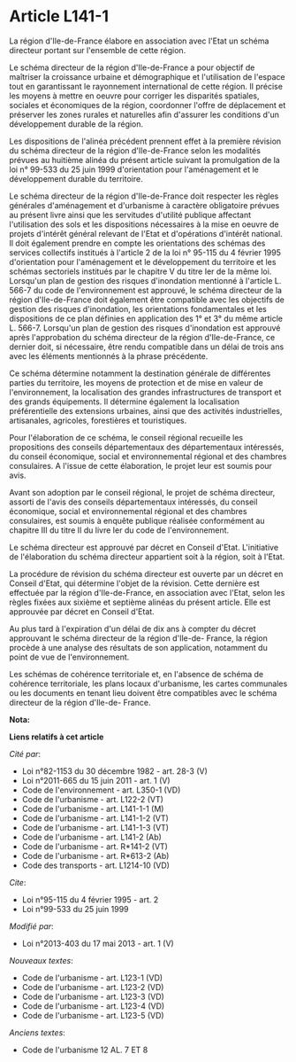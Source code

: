 # Article L141-1

La région d'Ile-de-France élabore en association avec l'Etat un schéma directeur portant sur l'ensemble de cette région. 

Le schéma directeur de la région d'Ile-de-France a pour objectif de maîtriser la croissance urbaine et démographique et
l'utilisation de l'espace tout en garantissant le rayonnement international de cette région. Il précise les moyens à mettre
en oeuvre pour corriger les disparités spatiales, sociales et économiques de la région, coordonner l'offre de déplacement et
préserver les zones rurales et naturelles afin d'assurer les conditions d'un développement durable de la région. 

Les dispositions de l'alinéa précédent prennent effet à la première révision du schéma directeur de la région d'Ile-de-France
selon les modalités prévues au huitième alinéa du présent article suivant la promulgation de la loi n° 99-533 du 25 juin 1999
d'orientation pour l'aménagement et le développement durable du territoire. 

Le schéma directeur de la région d'Ile-de-France doit respecter les règles générales d'aménagement et d'urbanisme à caractère
obligatoire prévues au présent livre ainsi que les servitudes d'utilité publique affectant l'utilisation des sols et les
dispositions nécessaires à la mise en oeuvre de projets d'intérêt général relevant de l'Etat et d'opérations d'intérêt
national. Il doit également prendre en compte les orientations des schémas des services collectifs institués à l'article 2 de
la loi n° 95-115 du 4 février 1995 d'orientation pour l'aménagement et le développement du territoire et les schémas
sectoriels institués par le chapitre V du titre Ier de la même loi. Lorsqu'un plan de gestion des risques d'inondation
mentionné à l'article L. 566-7 du code de l'environnement est approuvé, le schéma directeur de la région d'Ile-de-France doit
également être compatible avec les objectifs de gestion des risques d'inondation, les orientations fondamentales et les
dispositions de ce plan définies en application des 1° et 3° du même article L. 566-7. Lorsqu'un plan de gestion des risques
d'inondation est approuvé après l'approbation du schéma directeur de la région d'Ile-de-France, ce dernier doit, si
nécessaire, être rendu compatible dans un délai de trois ans avec les éléments mentionnés à la phrase précédente. 

Ce schéma détermine notamment la destination générale de différentes parties du territoire, les moyens de protection et de
mise en valeur de l'environnement, la localisation des grandes infrastructures de transport et des grands équipements. Il
détermine également la localisation préférentielle des extensions urbaines, ainsi que des activités industrielles,
artisanales, agricoles, forestières et touristiques. 

Pour l'élaboration de ce schéma, le conseil régional recueille les propositions des conseils départementaux des
départementaux intéressés, du conseil économique, social et environnemental régional et des chambres consulaires. A l'issue
de cette élaboration, le projet leur est soumis pour avis. 

Avant son adoption par le conseil régional, le projet de schéma directeur, assorti de l'avis des conseils départementaux
intéressés, du conseil économique, social et environnemental régional et des chambres consulaires, est soumis à enquête
publique réalisée conformément au chapitre III du titre II du livre Ier du code de l'environnement. 

Le schéma directeur est approuvé par décret en Conseil d'Etat. L'initiative de l'élaboration du schéma directeur appartient
soit à la région, soit à l'Etat. 

La procédure de révision du schéma directeur est ouverte par un décret en Conseil d'Etat, qui détermine l'objet de la
révision. Cette dernière est effectuée par la région d'Ile-de-France, en association avec l'Etat, selon les règles fixées aux
sixième et septième alinéas du présent article. Elle est approuvée par décret en Conseil d'Etat. 

Au plus tard à l'expiration d'un délai de dix ans à compter du décret approuvant le schéma directeur de la région d'Ile-de-
France, la région procède à une analyse des résultats de son application, notamment du point de vue de l'environnement. 

Les schémas de cohérence territoriale et, en l'absence de schéma de cohérence territoriale, les plans locaux d'urbanisme, les
cartes communales ou les documents en tenant lieu doivent être compatibles avec le schéma directeur de la région d'Ile-de-
France.

**Nota:**



**Liens relatifs à cet article**

_Cité par_:

  - Loi n°82-1153 du 30 décembre 1982 - art. 28-3 (V)
  - Loi n°2011-665 du 15 juin 2011 - art. 1 (V)
  - Code de l'environnement - art. L350-1 (VD)
  - Code de l'urbanisme - art. L122-2 (VT)
  - Code de l'urbanisme - art. L141-1-1 (M)
  - Code de l'urbanisme - art. L141-1-2 (VT)
  - Code de l'urbanisme - art. L141-1-3 (VT)
  - Code de l'urbanisme - art. L141-2 (Ab)
  - Code de l'urbanisme - art. R*141-2 (VT)
  - Code de l'urbanisme - art. R*613-2 (Ab)
  - Code des transports - art. L1214-10 (VD)

_Cite_:

  - Loi n°95-115 du 4 février 1995 - art. 2
  - Loi n°99-533 du 25 juin 1999

_Modifié par_:

  - Loi n°2013-403 du 17 mai 2013 - art. 1 (V)

_Nouveaux textes_:

  - Code de l'urbanisme - art. L123-1 (VD)
  - Code de l'urbanisme - art. L123-2 (VD)
  - Code de l'urbanisme - art. L123-3 (VD)
  - Code de l'urbanisme - art. L123-4 (VD)
  - Code de l'urbanisme - art. L123-5 (VD)

_Anciens textes_:

  - Code de l'urbanisme 12 AL. 7 ET 8
